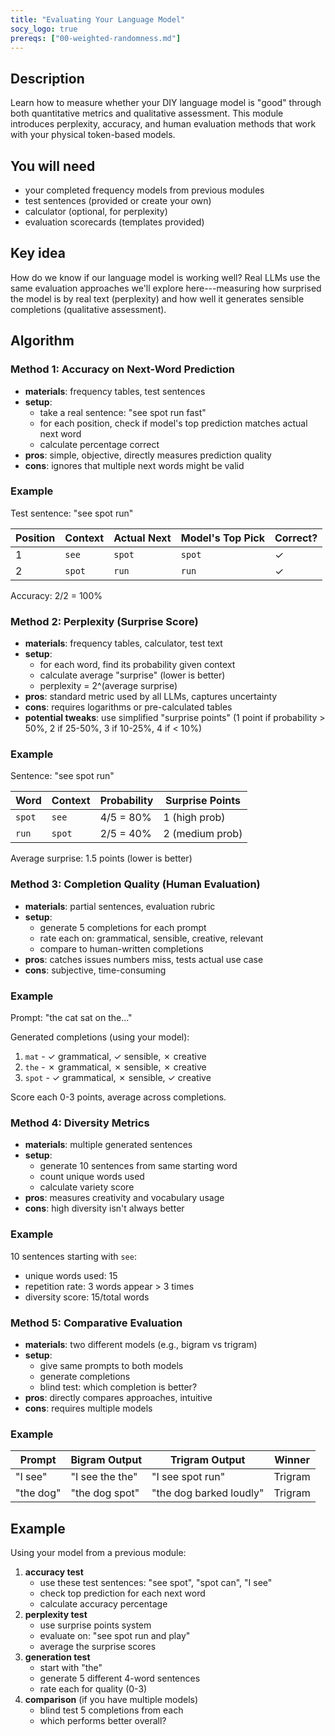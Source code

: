 ```yaml
---
title: "Evaluating Your Language Model"
socy_logo: true
prereqs: ["00-weighted-randomness.md"]
---
```


## Description

Learn how to measure whether your DIY language model is "good" through both
quantitative metrics and qualitative assessment. This module introduces
perplexity, accuracy, and human evaluation methods that work with your physical
token-based models.

## You will need

- your completed frequency models from previous modules
- test sentences (provided or create your own)
- calculator (optional, for perplexity)
- evaluation scorecards (templates provided)

## Key idea

How do we know if our language model is working well? Real LLMs use the same
evaluation approaches we'll explore here---measuring how surprised the model is
by real text (perplexity) and how well it generates sensible completions
(qualitative assessment).

## Algorithm

### Method 1: Accuracy on Next-Word Prediction

- **materials**: frequency tables, test sentences
- **setup**:
  - take a real sentence: "see spot run fast"
  - for each position, check if model's top prediction matches actual next word
  - calculate percentage correct
- **pros**: simple, objective, directly measures prediction quality
- **cons**: ignores that multiple next words might be valid

### Example

Test sentence: "see spot run"

| Position | Context | Actual Next | Model's Top Pick | Correct? |
| -------- | ------- | ----------- | ---------------- | -------- |
| 1        | `see`   | `spot`      | `spot`           | ✓        |
| 2        | `spot`  | `run`       | `run`            | ✓        |

Accuracy: 2/2 = 100%

### Method 2: Perplexity (Surprise Score)

- **materials**: frequency tables, calculator, test text
- **setup**:
  - for each word, find its probability given context
  - calculate average "surprise" (lower is better)
  - perplexity = 2^(average surprise)
- **pros**: standard metric used by all LLMs, captures uncertainty
- **cons**: requires logarithms or pre-calculated tables
- **potential tweaks**: use simplified "surprise points" (1 point if
  probability > 50%, 2 if 25-50%, 3 if 10-25%, 4 if < 10%)

### Example

Sentence: "see spot run"

| Word   | Context | Probability | Surprise Points |
| ------ | ------- | ----------- | --------------- |
| `spot` | `see`   | 4/5 = 80%   | 1 (high prob)   |
| `run`  | `spot`  | 2/5 = 40%   | 2 (medium prob) |

Average surprise: 1.5 points (lower is better)

### Method 3: Completion Quality (Human Evaluation)

- **materials**: partial sentences, evaluation rubric
- **setup**:
  - generate 5 completions for each prompt
  - rate each on: grammatical, sensible, creative, relevant
  - compare to human-written completions
- **pros**: catches issues numbers miss, tests actual use case
- **cons**: subjective, time-consuming

### Example

Prompt: "the cat sat on the..."

Generated completions (using your model):

1. `mat` - ✓ grammatical, ✓ sensible, ✗ creative
2. `the` - ✗ grammatical, ✗ sensible, ✗ creative
3. `spot` - ✓ grammatical, ✗ sensible, ✓ creative

Score each 0-3 points, average across completions.

### Method 4: Diversity Metrics

- **materials**: multiple generated sentences
- **setup**:
  - generate 10 sentences from same starting word
  - count unique words used
  - calculate variety score
- **pros**: measures creativity and vocabulary usage
- **cons**: high diversity isn't always better

### Example

10 sentences starting with `see`:

- unique words used: 15
- repetition rate: 3 words appear > 3 times
- diversity score: 15/total words

### Method 5: Comparative Evaluation

- **materials**: two different models (e.g., bigram vs trigram)
- **setup**:
  - give same prompts to both models
  - generate completions
  - blind test: which completion is better?
- **pros**: directly compares approaches, intuitive
- **cons**: requires multiple models

### Example

| Prompt    | Bigram Output   | Trigram Output          | Winner  |
| --------- | --------------- | ----------------------- | ------- |
| "I see"   | "I see the the" | "I see spot run"        | Trigram |
| "the dog" | "the dog spot"  | "the dog barked loudly" | Trigram |

## Example

Using your model from a previous module:

1. **accuracy test**
   - use these test sentences: "see spot", "spot can", "I see"
   - check top prediction for each next word
   - calculate accuracy percentage
2. **perplexity test**
   - use surprise points system
   - evaluate on: "see spot run and play"
   - average the surprise scores
3. **generation test**
   - start with "the"
   - generate 5 different 4-word sentences
   - rate each for quality (0-3)
4. **comparison** (if you have multiple models)
   - blind test 5 completions from each
   - which performs better overall?